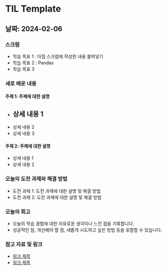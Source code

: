 # TIL Template

## 날짜: 2024-02-06

### 스크럼
- 학습 목표 1 : 아침 스크럼에 작성한 내용 붙여넣기
- 학습 목표 2 : Pandas
- 학습 목표 3

### 새로 배운 내용
#### 주제 1: 주제에 대한 설명
- 상세 내용 1
  - 
- 상세 내용 2
- 상세 내용 3

#### 주제 2: 주제에 대한 설명
- 상세 내용 1
- 상세 내용 2

### 오늘의 도전 과제와 해결 방법
- 도전 과제 1: 도전 과제에 대한 설명 및 해결 방법
- 도전 과제 2: 도전 과제에 대한 설명 및 해결 방법

### 오늘의 회고
- 오늘의 학습 경험에 대한 자유로운 생각이나 느낀 점을 기록합니다.
- 성공적인 점, 개선해야 할 점, 새롭게 시도하고 싶은 방법 등을 포함할 수 있습니다.

### 참고 자료 및 링크
- [링크 제목](URL)
- [링크 제목](URL)
